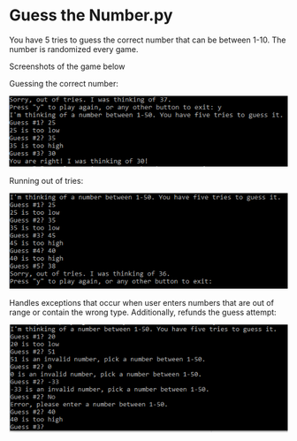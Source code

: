 # Guess the Number.py
You have 5 tries to guess the correct number that can be between 1-10. The number is randomized every game.

Screenshots of the game below

Guessing the correct number:

![](Pictures/Correctnumber.PNG)

Running out of tries:

![](Pictures/Outoftries.PNG)

Handles exceptions that occur when user enters numbers that are out of range or contain the wrong type. Additionally, refunds the guess attempt: 

![](Pictures/Exceptionhandling.PNG)
